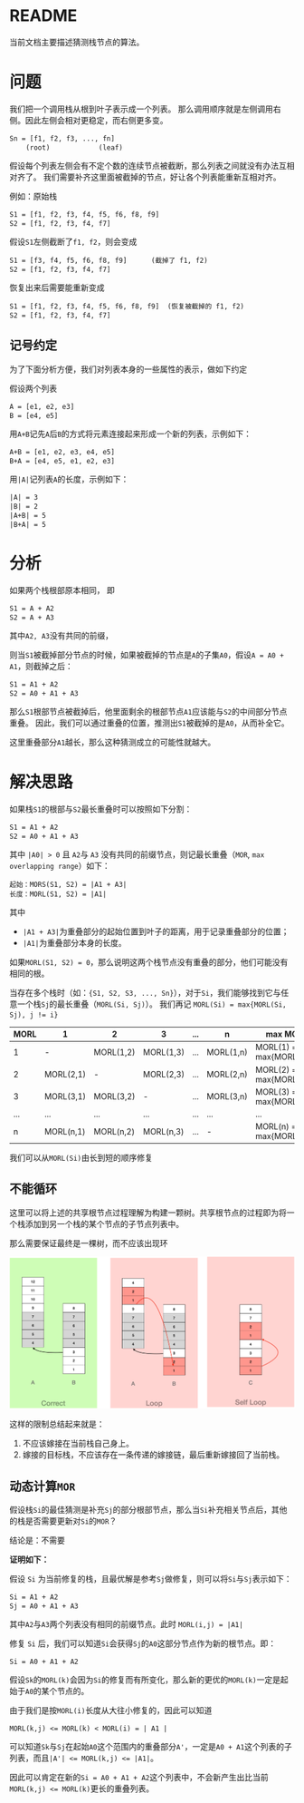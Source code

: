 # README

当前文档主要描述猜测栈节点的算法。

# 问题

我们把一个调用栈从根到叶子表示成一个列表。 那么调用顺序就是左侧调用右侧。因此左侧会相对更稳定，而右侧更多变。

```
Sn = [f1, f2, f3, ..., fn]
    (root)            (leaf)
```

假设每个列表左侧会有不定个数的连续节点被截断，那么列表之间就没有办法互相对齐了。 我们需要补齐这里面被截掉的节点，好让各个列表能重新互相对齐。

例如：原始栈

```
S1 = [f1, f2, f3, f4, f5, f6, f8, f9]
S2 = [f1, f2, f3, f4, f7]
```

假设`S1`左侧截断了`f1, f2`，则会变成

```
S1 = [f3, f4, f5, f6, f8, f9]      (截掉了 f1, f2)
S2 = [f1, f2, f3, f4, f7]
```

恢复出来后需要能重新变成

```
S1 = [f1, f2, f3, f4, f5, f6, f8, f9]  (恢复被截掉的 f1, f2)
S2 = [f1, f2, f3, f4, f7]
```

## 记号约定

为了下面分析方便，我们对列表本身的一些属性的表示，做如下约定

假设两个列表

```
A = [e1, e2, e3]
B = [e4, e5]
```

用`A+B`记先`A`后`B`的方式将元素连接起来形成一个新的列表，示例如下：

```
A+B = [e1, e2, e3, e4, e5]
B+A = [e4, e5, e1, e2, e3]
```

用`|A|`记列表`A`的长度，示例如下：

```
|A| = 3
|B| = 2
|A+B| = 5
|B+A| = 5
```

# 分析

如果两个栈根部原本相同， 即

```
S1 = A + A2
S2 = A + A3
```

其中`A2, A3`没有共同的前缀，

则当`S1`被截掉部分节点的时候，如果被截掉的节点是`A`的子集`A0`，假设`A = A0 + A1`，则截掉之后：

```
S1 = A1 + A2
S2 = A0 + A1 + A3
```

那么`S1`根部节点被截掉后，他里面剩余的根部节点`A1`应该能与`S2`的中间部分节点重叠。 因此，我们可以通过重叠的位置，推测出`S1`被截掉的是`A0`，从而补全它。

这里重叠部分`A1`越长，那么这种猜测成立的可能性就越大。

# 解决思路

如果栈`S1`的根部与`S2`最长重叠时可以按照如下分割：

```
S1 = A1 + A2
S2 = A0 + A1 + A3
```

其中 `|A0| > 0` 且 `A2`与 `A3` 没有共同的前缀节点，则记最长重叠（`MOR`, `max overlapping range`）如下：

```
起始：MORS(S1, S2) = |A1 + A3| 
长度：MORL(S1, S2) = |A1| 
```

其中

* `|A1 + A3|`为重叠部分的起始位置到叶子的距离，用于记录重叠部分的位置；
* `|A1|`为重叠部分本身的长度。

如果`MORL(S1, S2) = 0`，那么说明这两个栈节点没有重叠的部分，他们可能没有相同的根。

当存在多个栈时（如：`{S1, S2, S3, ..., Sn}`），对于`Si`，我们能够找到它与任意一个栈`Sj`的最长重叠（`MORL(Si, Sj)`）。
我们再记 `MORL(Si) = max{MORL(Si, Sj), j != i}`

| MORL | 1         | 2         | 3         | ... | n         | max MORL                 |
|------|-----------|-----------|-----------|-----|-----------|--------------------------|
| 1    | -         | MORL(1,2) | MORL(1,3) | ... | MORL(1,n) | MORL(1) = max{MORL(1,k)} |
| 2    | MORL(2,1) | -         | MORL(2,3) | ... | MORL(2,n) | MORL(2) = max{MORL(2,k)} |
| 3    | MORL(3,1) | MORL(3,2) | -         | ... | MORL(3,n) | MORL(3) = max{MORL(3,k)} |
| ...  | ...       | ...       | ...       | ... | ...       | ...                      |
| n    | MORL(n,1) | MORL(n,2) | MORL(n,3) | ... | -         | MORL(n) = max{MORL(n,k)} |

我们可以从`MORL(Si)`由长到短的顺序修复

## 不能循环

这里可以将上述的共享根节点过程理解为构建一颗树。共享根节点的过程即为将一个栈添加到另一个栈的某个节点的子节点列表中。

那么需要保证最终是一棵树，而不应该出现环

![loop.png](../doc/loop.png)

这样的限制总结起来就是：

1. 不应该嫁接在当前栈自己身上。
2. 嫁接的目标栈，不应该存在一条传递的嫁接链，最后重新嫁接回了当前栈。

## 动态计算`MOR`

假设栈`Si`的最佳猜测是补充`Sj`的部分根部节点，那么当`Si`补充相关节点后，其他的栈是否需要更新对`Si`的`MOR`？

结论是：不需要

**证明如下：**

假设 `Si` 为当前修复的栈，且最优解是参考`Sj`做修复，则可以将`Si`与`Sj`表示如下：

```
Si = A1 + A2
Sj = A0 + A1 + A3
```

其中`A2`与`A3`两个列表没有相同的前缀节点。此时 `MORL(i,j) = |A1|`

修复 `Si` 后，我们可以知道`Si`会获得`Sj`的`A0`这部分节点作为新的根节点。即：

```
Si = A0 + A1 + A2
```

假设`Sk`的`MORL(k)`会因为`Si`的修复而有所变化，那么新的更优的`MORL(k)`一定是起始于`A0`的某个节点的。

由于我们是按`MORL(i)`长度从大往小修复的，因此可以知道

```
MORL(k,j) <= MORL(k) < MORL(i) = | A1 |
```

可以知道`Sk`与`Sj`在起始`A0`这个范围内的重叠部分`A'`，一定是`A0 + A1`这个列表的子列表，而且`|A'| <= MORL(k,j) <= |A1|`。

因此可以肯定在新的`Si = A0 + A1 + A2`这个列表中，不会新产生出比当前`MORL(k,j) <= MORL(k)`更长的重叠列表。
